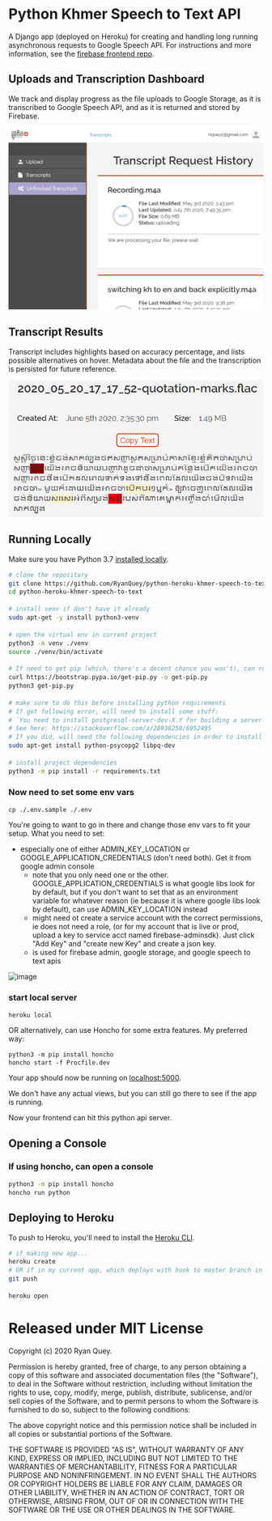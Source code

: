 # Python Khmer Speech to Text API

A Django app (deployed on Heroku) for creating and handling long running asynchronous requests to Google Speech API. For instructions and more information, see the [firebase frontend repo](https://github.com/RyanQuey/khmer_speech_to_text).

## Uploads and Transcription Dashboard
We track and display progress as the file uploads to Google Storage, as it is transcribed to Google Speech API, and as it is returned and stored by Firebase.

![Uploading audio](https://github.com/RyanQuey/python-heroku-khmer-speech-to-text/raw/master/screenshots/uploading-audio-file.png)

## Transcript Results
Transcript includes highlights based on accuracy percentage, and lists possible alternatives on hover. Metadata about the file and the transcription is persisted for future reference.

![Transcript Result](https://github.com/RyanQuey/python-heroku-khmer-speech-to-text/raw/master/screenshots/transcript-result.png)

## Running Locally

Make sure you have Python 3.7 [installed locally](http://install.python-guide.org). 

```sh
# clone the repository
git clone https://github.com/RyanQuey/python-heroku-khmer-speech-to-text.git
cd python-heroku-khmer-speech-to-text

# install venv if don't have it already
sudo apt-get -y install python3-venv

# open the virtual env in current project
python3 -m venv ./venv
source ./venv/bin/activate

# If need to get pip (which, there's a decent chance you won't), can run: 
curl https://bootstrap.pypa.io/get-pip.py -o get-pip.py
python3 get-pip.py

# make sure to do this before installing python requirements
# If got following error, will need to install some stuff:
# `You need to install postgresql-server-dev-X.Y for building a server-side extension or libpq-dev for building a client-side application`
# See here: https://stackoverflow.com/a/28938258/6952495
# If you did, will need the following dependencies in order to install django. If so run the following:
sudo apt-get install python-psycopg2 libpq-dev

# install project dependencies
python3 -m pip install -r requirements.txt
```


### Now need to set some env vars
```
cp ./.env.sample ./.env
```
You're going to want to go in there and change those env vars to fit your setup. What you need to set:
 - especially one of either ADMIN_KEY_LOCATION or GOOGLE_APPLICATION_CREDENTIALS (don't need both). Get it from google admin console
    * note that you only need one or the other. GOOGLE_APPLICATION_CREDENTIALS is what google libs look for by default, but if you don't want to set that as an environment variable for whatever reason (ie because it is where google libs look by default), can use ADMIN_KEY_LOCATION instead
    * might need ot create a service account with the correct permissions, ie does not need a role, (or for my account that is live or prod, upload a key to service acct named firebase-adminsdk). Just click "Add Key" and "create new Key" and create a json key.
    * is used for firebase admin, google storage, and google speech to text apis

![image](https://user-images.githubusercontent.com/22231483/122151793-034dd680-ce15-11eb-8d12-8307a80c1283.png)




### start local server
```
heroku local
```
OR alternatively, can use Honcho for some extra features. My preferred way:
```
python3 -m pip install honcho
honcho start -f Procfile.dev
```

Your app should now be running on [localhost:5000](http://localhost:5000/).

We don't have any actual views, but you can still go there to see if the app is running. 

Now your frontend can hit this python api server.

## Opening a Console
### If using honcho, can open a console

```sh
python3 -m pip install honcho
honcho run python
```

## Deploying to Heroku
To push to Heroku, you'll need to install the [Heroku CLI](https://devcenter.heroku.com/articles/heroku-cli).

```sh
# if making new app...
heroku create
# OR if in my current app, which deploys with hook to master branch in github: 
git push

heroku open
```

# Released under MIT License

Copyright (c) 2020 Ryan Quey.

Permission is hereby granted, free of charge, to any person obtaining a copy of this software and associated documentation files (the "Software"), to deal in the Software without restriction, including without limitation the rights to use, copy, modify, merge, publish, distribute, sublicense, and/or sell copies of the Software, and to permit persons to whom the Software is furnished to do so, subject to the following conditions:

The above copyright notice and this permission notice shall be included in all copies or substantial portions of the Software.

THE SOFTWARE IS PROVIDED "AS IS", WITHOUT WARRANTY OF ANY KIND, EXPRESS OR IMPLIED, INCLUDING BUT NOT LIMITED TO THE WARRANTIES OF MERCHANTABILITY, FITNESS FOR A PARTICULAR PURPOSE AND NONINFRINGEMENT. IN NO EVENT SHALL THE AUTHORS OR COPYRIGHT HOLDERS BE LIABLE FOR ANY CLAIM, DAMAGES OR OTHER LIABILITY, WHETHER IN AN ACTION OF CONTRACT, TORT OR OTHERWISE, ARISING FROM, OUT OF OR IN CONNECTION WITH THE SOFTWARE OR THE USE OR OTHER DEALINGS IN THE SOFTWARE.
